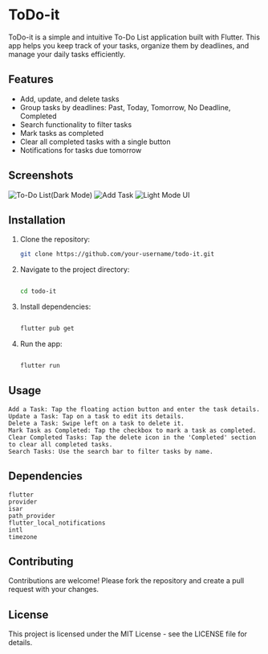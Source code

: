 # ToDo-it

ToDo-it is a simple and intuitive To-Do List application built with Flutter. This app helps you keep track of your tasks, organize them by deadlines, and manage your daily tasks efficiently.

## Features

- Add, update, and delete tasks
- Group tasks by deadlines: Past, Today, Tomorrow, No Deadline, Completed
- Search functionality to filter tasks
- Mark tasks as completed
- Clear all completed tasks with a single button
- Notifications for tasks due tomorrow

## Screenshots

![To-Do List(Dark Mode)](screenshots/todo_list.png)
![Add Task](screenshots/add_task.png)
![Light Mode UI](screenshots/notification.png)

## Installation

1. Clone the repository:
   ```bash
   git clone https://github.com/your-username/todo-it.git
2. Navigate to the project directory:

    ```bash

    cd todo-it

3. Install dependencies:

    ```bash

    flutter pub get

4. Run the app:

    ```bash

    flutter run

## Usage

    Add a Task: Tap the floating action button and enter the task details.
    Update a Task: Tap on a task to edit its details.
    Delete a Task: Swipe left on a task to delete it.
    Mark Task as Completed: Tap the checkbox to mark a task as completed.
    Clear Completed Tasks: Tap the delete icon in the 'Completed' section to clear all completed tasks.
    Search Tasks: Use the search bar to filter tasks by name.

## Dependencies

    flutter
    provider
    isar
    path_provider
    flutter_local_notifications
    intl
    timezone

## Contributing

Contributions are welcome! Please fork the repository and create a pull request with your changes.
## License

This project is licensed under the MIT License - see the LICENSE file for details.
